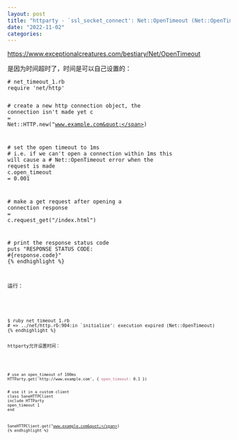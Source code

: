 ```yaml
---
layout: post
title: "httparty - `ssl_socket_connect': Net::OpenTimeout (Net::OpenTimeout)"
date: "2022-11-02"
categories: 
---
```

<p><a href="https://www.exceptionalcreatures.com/bestiary/Net/OpenTimeout">https://www.exceptionalcreatures.com/bestiary/Net/OpenTimeout</a></p>

<p>是因为时间超时了，时间是可以自己设置的：</p>

<div class="highlight">
<pre class="highlight ruby">
<code><span class="c1"># net_timeout_1.rb</span>
<span class="nb">require</span> <span class="s1">&#39;net/http&#39;</span>

<span class="c1"># create a new http connection object, the connection isn&#39;t made yet</span>
<span class="n">c</span> <span class="o">=</span> <span class="no">Net</span><span class="o">::</span><span class="no">HTTP</span><span class="p">.</span><span class="nf">new</span><span class="p">(</span><span class="s2">&quot;www.example.com&quot;</span><span class="p">)</span>

<span class="c1"># set the open timeout to 1ms</span>
<span class="c1"># i.e. if we can&#39;t open a connection within 1ms this will cause a</span>
<span class="c1"># Net::OpenTimeout error when the request is made</span>
<span class="n">c</span><span class="p">.</span><span class="nf">open_timeout</span> <span class="o">=</span> <span class="mf">0.001</span>

<span class="c1"># make a get request after opening a connection</span>
<span class="n">response</span> <span class="o">=</span> <span class="n">c</span><span class="p">.</span><span class="nf">request_get</span><span class="p">(</span><span class="s2">&quot;/index.html&quot;</span><span class="p">)</span>

<span class="c1"># print the response status code</span>
<span class="nb">puts</span> <span class="s2">&quot;RESPONSE STATUS CODE: </span><span class="si">#{</span><span class="n">response</span><span class="p">.</span><span class="nf">code</span><span class="si">}</span><span class="s2">&quot;</span>
{% endhighlight %}

<p>运行：</p>

<div class="highlight">
<pre class="highlight shell">
<code><span class="nv">$ </span>ruby net_timeout_1.rb
<span class="c"># =&gt; ../net/http.rb:904:in `initialize&#39;: execution expired (Net::OpenTimeout)</span>
{% endhighlight %}

<p>httparty允许设置时间：</p>

<div class="highlight">
<pre class="highlight ruby">
<code><span class="c1"># use an open_timeout of 100ms</span>
<span class="no">HTTParty</span><span class="p">.</span><span class="nf">get</span><span class="p">(</span><span class="s1">&#39;http://www.example.com&#39;</span><span class="p">,</span> <span class="p">{</span> <span class="ss">open_timeout: </span><span class="mf">0.1</span> <span class="p">})</span>

<span class="c1"># use it in a custom client</span>
<span class="k">class</span> <span class="nc">SaneHTTPClient</span>
  <span class="kp">include</span> <span class="no">HTTParty</span>
  <span class="n">open_timeout</span> <span class="mi">1</span>
<span class="k">end</span>

<span class="no">SaneHTTPClient</span><span class="p">.</span><span class="nf">get</span><span class="p">(</span><span class="s2">&quot;www.example.com&quot;</span><span class="p">)</span>
{% endhighlight %}
</div>
</div>

<p>&nbsp;</p>

<p>&nbsp;</p>
</div>


